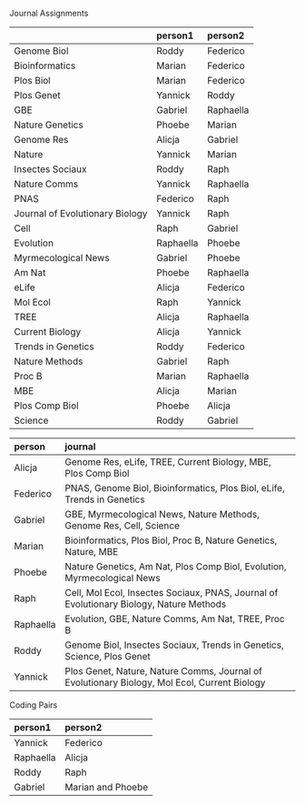 Journal Assignments




|                                |person1   |person2   |
|:-------------------------------|:---------|:---------|
|Genome Biol                     |Roddy     |Federico  |
|Bioinformatics                  |Marian    |Federico  |
|Plos Biol                       |Marian    |Federico  |
|Plos Genet                      |Yannick   |Roddy     |
|GBE                             |Gabriel   |Raphaella |
|Nature Genetics                 |Phoebe    |Marian    |
|Genome Res                      |Alicja    |Gabriel   |
|Nature                          |Yannick   |Marian    |
|Insectes Sociaux                |Roddy     |Raph      |
|Nature Comms                    |Yannick   |Raphaella |
|PNAS                            |Federico  |Raph      |
|Journal of Evolutionary Biology |Yannick   |Raph      |
|Cell                            |Raph      |Gabriel   |
|Evolution                       |Raphaella |Phoebe    |
|Myrmecological News             |Gabriel   |Phoebe    |
|Am Nat                          |Phoebe    |Raphaella |
|eLife                           |Alicja    |Federico  |
|Mol Ecol                        |Raph      |Yannick   |
|TREE                            |Alicja    |Raphaella |
|Current Biology                 |Alicja    |Yannick   |
|Trends in Genetics              |Roddy     |Federico  |
|Nature Methods                  |Gabriel   |Raph      |
|Proc B                          |Marian    |Raphaella |
|MBE                             |Alicja    |Marian    |
|Plos Comp Biol                  |Phoebe    |Alicja    |
|Science                         |Roddy     |Gabriel   |




|person    |journal                                                                                      |
|:---------|:--------------------------------------------------------------------------------------------|
|Alicja    |Genome Res, eLife, TREE, Current Biology, MBE, Plos Comp Biol                                |
|Federico  |PNAS, Genome Biol, Bioinformatics, Plos Biol, eLife, Trends in Genetics                      |
|Gabriel   |GBE, Myrmecological News, Nature Methods, Genome Res, Cell, Science                          |
|Marian    |Bioinformatics, Plos Biol, Proc B, Nature Genetics, Nature, MBE                              |
|Phoebe    |Nature Genetics, Am Nat, Plos Comp Biol, Evolution, Myrmecological News                      |
|Raph      |Cell, Mol Ecol, Insectes Sociaux, PNAS, Journal of Evolutionary Biology, Nature Methods      |
|Raphaella |Evolution, GBE, Nature Comms, Am Nat, TREE, Proc B                                           |
|Roddy     |Genome Biol, Insectes Sociaux, Trends in Genetics, Science, Plos Genet                       |
|Yannick   |Plos Genet, Nature, Nature Comms, Journal of Evolutionary Biology, Mol Ecol, Current Biology |




Coding Pairs




|person1   |person2           |
|:---------|:-----------------|
|Yannick   |Federico          |
|Raphaella |Alicja            |
|Roddy     |Raph              |
|Gabriel   |Marian and Phoebe |





